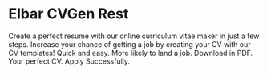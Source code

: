 # Elbar CVGen Rest

Create a perfect resume with our online curriculum vitae maker in just a few steps. Increase your chance of getting a
job by creating your CV with our CV templates! Quick and easy. More likely to land a job. Download in PDF. Your perfect
CV. Apply Successfully.
